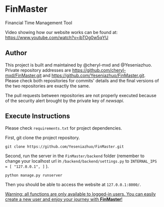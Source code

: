 # FinMaster

Financial Time Management Tool

Video showing how our website works can be found at:
https://www.youtube.com/watch?v=ibTOg0w5qYU

## Author

This project is built and maintained by @cheryl-mxd and @Yeseniazhuo. Private repository addresses are https://github.com/cheryl-mxd/FinMaster.git and https://github.com/Yeseniazhuo/FinMaster.git. Please check both repositories for commits' details and the final versions of the two repositories are exactly the same. 

The pull requests between repositories are not properly executed because of the security alert brought by the private key of _newsapi_.

## Execute Instructions

Please check `requirements.txt`  for project dependencies.

First, git clone the project repository.

```shell
git clone https://github.com/Yeseniazhuo/FinMaster.git
```

Second, run the server in the `FinMaster/backend` folder (remember to change your localhost url in `/backend/backend/settings.py` to `INTERNAL_IPS = [ "127.0.0.1", ]` ).

```shell
python manage.py runserver
```

Then you should be able to access the website at `127.0.0.1:8000/`.

<u>Warning: all functions are only available to logged-in users. You can easily create a new user and enjoy your journey with **FinMaster**!</u>
